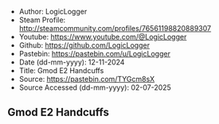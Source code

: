 - Author: LogicLogger
- Steam Profile: http://steamcommunity.com/profiles/76561198820889307
- Youtube: https://www.youtube.com/@LogicLogger
- Github: https://github.com/LogicLogger
- Pastebin: https://pastebin.com/u/LogicLogger
- Date (dd-mm-yyyy): 12-11-2024
- Title: Gmod E2 Handcuffs
- Source: https://pastebin.com/TYGcm8sX
- Source Accessed (dd-mm-yyyy): 02-07-2025

## Gmod E2 Handcuffs
